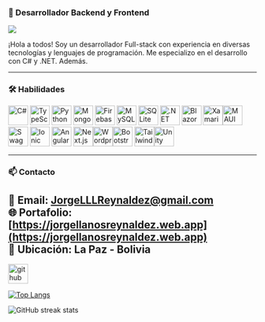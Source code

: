 ### 👋 Desarrollador Backend y Frontend
![](https://64.media.tumblr.com/4ac57db98021ffd3a4e6717dee097802/4ae47e59d4f3527b-fb/s500x750/62f2e9fefe4f607ee1543c58702dea229dcd4e63.gifv)

¡Hola a todos! Soy un desarrollador Full-stack con experiencia en diversas tecnologías y lenguajes de programación. Me especializo en el desarrollo con C# y .NET. Además.

---
### 🛠 Habilidades

<img src="https://64.media.tumblr.com/61add88b0e6fdc7611f18cebdf98869c/c2326cc25074a51b-18/s500x750/bd84033e745f2a098945bd78a969624225264cd4.pnj" alt="C#" height="40"/> <img src="https://64.media.tumblr.com/d5c9939a15bf553dee24da0283325de6/79e98357a0b66d5b-ab/s500x750/c51da56ce17266ede8326cf30bd5bc67885e9084.pnj" alt="TypeScript" height="40"/> <img src="https://64.media.tumblr.com/6062d5b2b8e03948256b824994f4c162/92ac06fb876cc081-79/s1280x1920/654258950c504323a3a27728a683702dcb3e4199.pnj" alt="Python" height="40"/> <img src="https://64.media.tumblr.com/81bd85109cc14cc4132a139d80be0aaa/92ac06fb876cc081-01/s640x960/e1bb4437e4fab10b49caeb872c26ac1fa39acbbb.pnj" alt="MongoDB" height="40"/> <img src="https://64.media.tumblr.com/6708817a23b0c59f91960f5cfe5ec0bc/92ac06fb876cc081-a9/s500x750/ffa1814342aca0f625637065e07c37e7700fcee9.pnj" alt="Firebase" height="40"/> <img src="https://64.media.tumblr.com/409aa0fc7af7f4b22f9aa3564969d009/92ac06fb876cc081-6d/s640x960/9b8303cc4dcefe6527c2e2d73416a410e6dfbb9a.pnj" alt="MySQL" height="40"/> <img src="https://64.media.tumblr.com/9165ce2b65cfa6138d3dadbacd05920a/9d71a6a49f20cad6-ca/s1280x1920/3ef3d17d5c19e8c0cd99a9a3596039e2a3547a7c.pnj" alt="SQLite" height="40"/> <img src="https://64.media.tumblr.com/7eac2ea39753db04532bd49613e4a934/92ac06fb876cc081-fc/s640x960/498e006b295dc0e7d9080587a524ca50a0cc65a6.pnj" alt=".NET" height="40"/> <img src="https://64.media.tumblr.com/ba72d1b10695810e772dbfe9ca810846/92ac06fb876cc081-ec/s1280x1920/bbde6732898540c547dce9c1b709f258f37b2e31.pnj" alt="Blazor" height="40"/> <img src="https://64.media.tumblr.com/4055b7d7c3daf6e2451d88fc31bcf4cb/79e98357a0b66d5b-2c/s250x400/2920626fb44e4e0d785a6eff0053fdc04f84b99c.pnj" alt="Xamarin Forms" height="40"/><img src="https://64.media.tumblr.com/c7aa281ba6647b8d16dabbd94b1cf901/92ac06fb876cc081-6f/s540x810/6a4b7881e26643d9fb2682df4449e46a93557a0e.pnj" alt="MAUI" height="40"/> <img src="https://64.media.tumblr.com/02851c4db83eb2308b6543427ef37cbe/9d71a6a49f20cad6-49/s250x400/a27089fdf0d9e3d7acb0b4fe18f0b1f1abf548a6.pnj" alt="Swagger" height="40"/> <img src="https://64.media.tumblr.com/5315efd13abbaa8c8b6173d09005578b/92ac06fb876cc081-00/s250x400/f0d37e0b0f70b420b3a0a51de4ef1019a2603c9c.pnj" alt="Ionic" height="40"/> <img src="https://64.media.tumblr.com/26ec0f2d36b1e84dd62f1a52a41066bd/92ac06fb876cc081-78/s500x750/2fd33f2b5eb56d24f40b3a7acba2ccddb3632391.pnj" alt="Angular" height="40"/> <img src="https://64.media.tumblr.com/7a7836046aeea9dc5c4155080dcbeb74/92ac06fb876cc081-cf/s500x750/ab680abfe903b2e0817131dd90d016c7c1ea7e46.pnj" alt="Next.js" height="40"/><img src="https://64.media.tumblr.com/5d584cf740af546b81c8df3794531264/79e98357a0b66d5b-bb/s540x810/2b00c6fd0309f3cefba4be141b643eca976f1820.pnj" alt="Wordpress" height="40"/><img src="https://64.media.tumblr.com/68bc382f2b43e4f7758e812a4316de06/92ac06fb876cc081-35/s640x960/a386eca6f487208470da9eaaa8b88f033c37963c.pnj" alt="Bootstrap" height="40"/> <img src="https://64.media.tumblr.com/10dde94b0d8351e87deaf3a20b92ab4e/79e98357a0b66d5b-b5/s2048x3072/6b132bfd1792e83c69f3831decdd6c4bf74291a9.pnj" alt="Tailwind CSS" height="40"/><img src="https://64.media.tumblr.com/2338b03766bf0a6529cf634e85a15268/79e98357a0b66d5b-54/s1280x1920/c3bbfe63f20b98d90b7e578b061029f34a358387.pnj" alt="Unity" height="40"/>

---

### 📫 Contacto

📧 **Email:** JorgeLLLReynaldez@gmail.com  
🌐 **Portafolio:** [https://jorgellanosreynaldez.web.app](https://jorgellanosreynaldez.web.app)  
📍 **Ubicación:** La Paz - Bolivia  
---

[<img src='https://cdn.jsdelivr.net/npm/simple-icons@3.0.1/icons/github.svg' alt='github' height='40'>](https://github.com/JorgeLlanosReynaldez)  

[![Top Langs](https://github-readme-stats.vercel.app/api/top-langs/?username=JorgeLlanosReynaldez)](https://github.com/anuraghazra/github-readme-stats)

![GitHub streak stats](https://streak-stats.demolab.com/?user=JorgeLlanosReynaldez)

